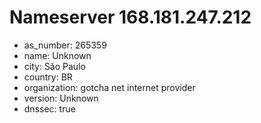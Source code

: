 # Nameserver 168.181.247.212

* as_number: 265359
* name: Unknown
* city: São Paulo
* country: BR
* organization: gotcha net internet provider
* version: Unknown
* dnssec: true
